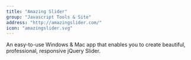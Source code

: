 ```yaml
---
title: "Amazing Slider"
group: "Javascript Tools & Site"
address: "http://amazingslider.com/"
icon: "amazingslider.svg"
---
```

An easy-to-use Windows & Mac app that enables you to create beautiful, professional, responsive jQuery Slider.
